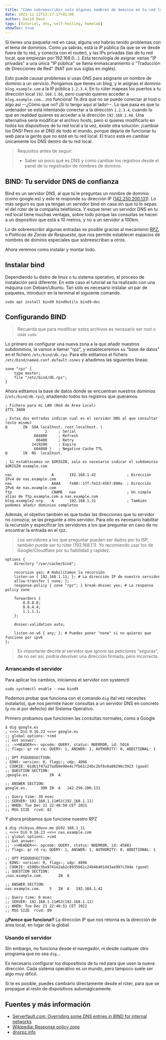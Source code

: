 ```yaml
---
title: "Cómo sobreescribir solo algunos nombres de dominio en tu red local"
date: 2021-12-22T13:17:17+01:00
author: David Davó
tags: [tutorial, dns, self-hosting, homelab]
showToc: true
---
```

Si tienes una pequeña red en casa, alguna vez habrás tenido problemas con el tema de dominios.
Como ya sabrás, está la IP pública (la que se ve desde fuera de tu red, y conecta con el router), y las IPs privadas (las de tu red local, que empiezan por 192.168.0...).
Esta tecnología de asignar varias "IP privadas" a una única "IP pública" se llama enmascaramiento o "Traducción de Direcciones de Red" (NAT por sus siglas en inglés).

Esto puede causar problemas si usas DNS para asignarle un nombre de dominio a un servicio. Pongamos que tienes un blog, y le asignas el dominio `blog.example.com` a la IP pública `1.2.3.4`. En tu rúter mapeas los puertos a tu dirección local `192.168.1.66`, pero cuando quieres acceder a `blog.example.com`... ¡no funciona! Te dirá que no se puede conectar al 
host o algo así --¿Cómo que no? ¡Si lo tengo aquí al lado!--. Lo que pasa es que
tu ordenador se está intentando conectar a la dirección `1.2.3.4`, cuando lo que en
realidad quieres es acceder a la dirección `192.168.1.66`. Una alternativa sería modificar
el archivo hosts, pero si quieres modificarlo en todos los dispositivos de tu red local a la vez, existe
otra solución: ¡cambiar los DNS! Pero no el DNS de todo el mundo, porque dejaría de funcionar tu web para la gente que no esté en tu red local. El truco está en cambiar únicamente los DNS dentro de tu red local.

> Requisitos antes de seguir:
> - Saber un poco qué es DNS y como cambiar los registros desde el panel de tu registrador de nombres de dominio.

## BIND: Tu servidor DNS de confianza
Bind es un servidor DNS, al que tú le preguntas un nombre de dominio (como google.es) y este te responde su dirección IP ([142.250.200.131](http://142.250.200.131)). Lo más
seguro es que ya tengas un servidor bind en casa sin que tú lo sepas: el del rúter de la compañía telefónica. Y esque tener un servidor DNS en tu red local tiene muchas ventajas, sobre todo porque las consultas se hacen a un dispositivo que está a 10 metros, y no a un servidor a 100km.

Lo de sobreescribir algunas entradas es posible gracias al mecanismo [RPZ](https://dnsrpz.info), o _Políticas de Zonas de Respuesta_, que nos permite establecer espacios
de nombres de dominio especiales que sobreescriban a otros. 

Ahora veremos como instalar y montar todo.

## Instalar bind

Dependiendo tu distro de linux o tu sistema operativo, el proceso de instalación será diferente. En este caso el tutorial se ha realizado con una máquina con Debian/Ubuntu.
Tan sólo es necesario instalar un par de paquetes, introducir en la terminal el siguiente comando.

```
sudo apt install bind9 bind9utils bind9-doc
```

## Configurando BIND

> Recuerda que para modificar estos archivos es necesario ser root o usar `sudo`

Lo primero es configurar una nueva zona a la que añadir nuestros subdominios, la vamos a llamar "rpz", y estableceremos
su "base de datos" en el fichero `/etc/bind/db.rpz`. Para ello editamos el fichero `/etc/bind/named.conf.default-zones` y añadimos las siguientes líneas:

```
zone "rpz" {
    type master;
    file "/etc/bind/db.rpz";
}
```

Ahora editamos la base de datos donde se encuentran nuestros dominios (`/etc/bind/db.rpz`), añadiendo todos los registros que queramos.

```
; Fichero para mi LAN (Red de Área Local)
$TTL 3600

; Estas dos entradas indican cual es el servidor DNS al que consultar (este mismo)
@		IN	SOA	localhost. root.localhost. (
			      2		; Serial
			 604800		; Refresh
			  86400		; Retry
			2419200		; Expire
			 604800 )	; Negative Cache TTL
@		IN	NS	localhost.

; Si establecemos un $ORIGIN, solo es necesario indicar el subdominio
$ORIGIN example.com

nas                  A       192.168.1.42              ; Dirección IPv4 de nas.example.com
nas                  AAAA    fe80::1ff:fe23:4567:890a  ; Dirección IPv6 de nas.example.com
ftp                  CNAME   nas                       ; Un simple alias de ftp.example.com a nas.example.com
blog.example2.org.   A       192.168.1.31              ; También podemos añadir dominios completos
```

Además, el objetivo también es que todas las direcciones que tu servidor no conozca, se las pregunte a otro servidor. Para ello es necesario habilitar la recursión y especificar
los servidores a los que preguntar en caso de no encontrar la entrada en el rpz.


> Los servidores a los que preguntar pueden ser dados por tu ISP, también puede ser tu rúter (192.168.1.1). Yo recomiendo usar los de Google/Cloudflare por su fiabilidad y rapidez.

```
options {
	directory "/var/cache/bind";

	recursion yes; # Habilitamos la recursión
	listen-on { 192.168.1.11; }; # La dirección IP de nuestro servidor
	allow-transfer { none; };
	response-policy { zone "rpz"; } break-dnssec yes; # La response policy zone

	forwarders {
		8.8.8.8;
		8.8.4.4;
		1.1.1.1;
	};

	dnssec-validation auto;

	listen-on-v6 { any; }; # Puedes poner "none" si no quieres que funcione por ipv6
};
```

> Es importante decirle al servidor que ignore las peticiones "seguras",
> de no ser así, podría devolver una dirección firmada, pero incorrecta.

### Arrancando el servidor

Para aplicar los cambios, iniciamos el servidor con systemctl

```console
sudo systemctl enable --now bind9
```

Podemos probar que funciona con el comando `dig` (tal vez necesites instalarlo),
que nos permite hacer consultas a un servidor DNS en concreto (y no al por defecto)
del Sistema Operativo.

Primero probamos que funcionen las consultas normales, como a Google
```console
$ dig google.es
; <<>> DiG 9.16.23 <<>> google.es
;; global options: +cmd
;; Got answer:
;; ->>HEADER<<- opcode: QUERY, status: NOERROR, id: 5016
;; flags: qr rd ra; QUERY: 1, ANSWER: 1, AUTHORITY: 0, ADDITIONAL: 1

;; OPT PSEUDOSECTION:
; EDNS: version: 0, flags:; udp: 4096
; COOKIE: 01db1f47a27adb9e90e4c7fb61c24bc2bf8c6a88296c3923 (good)
;; QUESTION SECTION:
;google.es.			IN	A

;; ANSWER SECTION:
google.es.		300	IN	A	142.250.200.131

;; Query time: 39 msec
;; SERVER: 192.168.1.11#53(192.168.1.11)
;; WHEN: Tue Dec 21 22:48:50 CET 2021
;; MSG SIZE  rcvd: 82
```

Y ahora probamos que funcione nuestro RPZ
```console
$ dig chikyuu.ddavo.me @192.168.1.11
; <<>> DiG 9.16.23 <<>> nas.example.com
;; global options: +cmd
;; Got answer:
;; ->>HEADER<<- opcode: QUERY, status: NOERROR, id: 45881
;; flags: qr rd ra; QUERY: 1, ANSWER: 1, AUTHORITY: 0, ADDITIONAL: 1

;; OPT PSEUDOSECTION:
; EDNS: version: 0, flags:; udp: 4096
; COOKIE: d200bc3ba9741e2ab2c8935661c24b4b401d43ae997c39de (good)
;; QUESTION SECTION:
;nas.example.com.		IN	A

;; ANSWER SECTION:
nas.example.com.	5	IN	A	192.168.1.42

;; Query time: 0 msec
;; SERVER: 192.168.1.11#53(192.168.1.11)
;; WHEN: Tue Dec 21 22:46:51 CET 2021
;; MSG SIZE  rcvd: 89
```

**¡¡Parece que funciona!!** La dirección IP que nos retorna es la dirección de área local, en lugar de la global.

### Usando el servidor

Sin embargo, no funciona desde el navegador, ni desde cualquier otro programa que no sea `dig`...

Es necesario configurar los dispositivos de tu red para que usen la nueva dirección. Cada sistema operativo es un mundo, pero tampoco suele ser algo muy difícil.

Si te es posible, puedes cambiarlo directamente desde el rúter,
para que se propague al resto de dispositivos automágicamente.

## Fuentes y más información
- [Serverfault.com: Overriding some DNS entries in BIND for internal networks](https://serverfault.com/questions/18748/overriding-some-dns-entries-in-bind-for-internal-networks)
- [Wikipedia: Response policy zone](https://en.wikipedia.org/wiki/Response_policy_zone)
- [dnsrpz.info](https://dnsrpz.info/)
